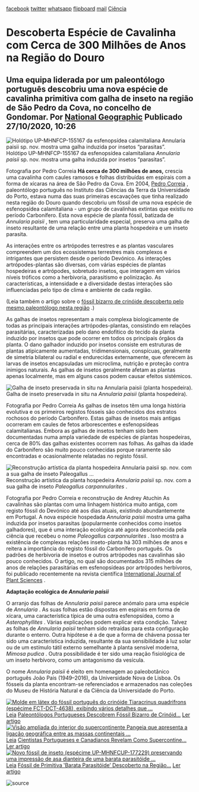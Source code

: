 [facebook](https://www.facebook.com/sharer/sharer.php?u=https%3A%2F%2Fwww.natgeo.pt%2Fciencia%2F2020%2F10%2Fdescoberta-especie-de-cavalinha-com-cerca-de-300-milhoes-de-anos-na-regiao-do-douro) [twitter](https://twitter.com/share?url=https%3A%2F%2Fwww.natgeo.pt%2Fciencia%2F2020%2F10%2Fdescoberta-especie-de-cavalinha-com-cerca-de-300-milhoes-de-anos-na-regiao-do-douro&via=natgeo&text=Descoberta%20Esp%C3%A9cie%20de%20Cavalinha%20com%20Cerca%20de%20300%20Milh%C3%B5es%20de%20Anos%20na%20Regi%C3%A3o%20do%20Douro) [whatsapp](https://web.whatsapp.com/send?text=https%3A%2F%2Fwww.natgeo.pt%2Fciencia%2F2020%2F10%2Fdescoberta-especie-de-cavalinha-com-cerca-de-300-milhoes-de-anos-na-regiao-do-douro) [flipboard](https://share.flipboard.com/bookmarklet/popout?v=2&title=Descoberta%20Esp%C3%A9cie%20de%20Cavalinha%20com%20Cerca%20de%20300%20Milh%C3%B5es%20de%20Anos%20na%20Regi%C3%A3o%20do%20Douro&url=https%3A%2F%2Fwww.natgeo.pt%2Fciencia%2F2020%2F10%2Fdescoberta-especie-de-cavalinha-com-cerca-de-300-milhoes-de-anos-na-regiao-do-douro) [mail](mailto:?subject=NatGeo&body=https%3A%2F%2Fwww.natgeo.pt%2Fciencia%2F2020%2F10%2Fdescoberta-especie-de-cavalinha-com-cerca-de-300-milhoes-de-anos-na-regiao-do-douro%20-%20Descoberta%20Esp%C3%A9cie%20de%20Cavalinha%20com%20Cerca%20de%20300%20Milh%C3%B5es%20de%20Anos%20na%20Regi%C3%A3o%20do%20Douro) [Ciência](https://www.natgeo.pt/ciencia) 
# Descoberta Espécie de Cavalinha com Cerca de 300 Milhões de Anos na Região do Douro 
## Uma equipa liderada por um paleontólogo português descobriu uma nova espécie de cavalinha primitiva com galha de inseto na região de São Pedro da Cova, no concelho de Gondomar. Por [National Geographic](https://www.natgeo.pt/autor/national-geographic) Publicado 27/10/2020, 10:26 
![Holótipo UP-MHNFCP-155167 da esfenopsídea calamitaliana Annularia paisii sp. nov. mostra uma galha induzida por insetos “parasitas”.
](img/files_styles_image_00_public_holotype_of_calamitalean_sphenopsid_annularia_paisii_sp_nov_showing_an_insect_induced_gall.jpg)
Holótipo UP-MHNFCP-155167 da esfenopsídea calamitaliana _Annularia paisii_ sp. nov. mostra uma galha induzida por insetos “parasitas”. 

Fotografia por Pedro Correia **Há cerca de 300 milhões de anos,** crescia uma cavalinha com caules ramosos e folhas distribuídas em espirais com a forma de xícaras na área de São Pedro da Cova. Em 2004, [Pedro Correia](https://www.researchgate.net/profile/Pedro_Correia3) , paleontólogo português no Instituto das Ciências da Terra da Universidade do Porto, estava numa das suas primeiras escavações que tinha realizado nesta região do Douro quando descobriu um fóssil de uma nova espécie de esfenopsídea calamitaliana - um grupo de cavalinhas extintas que existiu no período Carbonífero. Esta nova espécie de planta fóssil, batizada de _Annularia paisii_ , tem uma particularidade especial, preserva uma galha de inseto resultante de uma relação entre uma planta hospedeira e um inseto parasita. 

As interações entre os artrópodes terrestres e as plantas vasculares compreendem um dos ecossistemas terrestres mais complexos e intrigantes que persistem desde o período Devónico. As interações artrópodes-plantas são diversas, com várias espécies de plantas hospedeiras e artrópodes, sobretudo insetos, que interagem em vários níveis tróficos como a herbivoria, parasitismo e polinização. As características, a intensidade e a diversidade destas interações são influenciadas pelo tipo de clima e ambiente de cada região. 

(Leia também o artigo sobre o [fóssil bizarro de crinóide descoberto pelo mesmo paleontólogo nesta região](https://www.natgeo.pt/ciencia/2020/07/paleontologos-portugueses-descobrem-fossil-bizarro-de-crinoide-na-peninsula-iberica) .) 

As galhas de insetos representam a mais complexa biologicamente de todas as principais interações artrópodes-plantas, consistindo em relações parasitárias, caracterizadas pelo dano endofítico do tecido da planta induzido por insetos que pode ocorrer em todos os principais órgãos da planta. O dano galhador induzido por insetos consiste em estruturas de plantas atipicamente aumentadas, tridimensionais, conspícuas, geralmente de simetria bilateral ou radial e endurecidas externamente, que oferecem às larvas de insetos encapsuladas um microclima, nutrição e proteção contra inimigos naturais. As galhas de insetos geralmente afetam as plantas apenas localmente, mas em alguns casos podem causar efeitos sistémicos. 

![Galha de inseto preservada in situ na Annularia paisii (planta hospedeira).
](img/files_styles_image_00_public_annularia_bearing_insect_gall.jpg)
Galha de inseto preservada in situ na _Annularia paisii_ (planta hospedeira). 

Fotografia por Pedro Correia As galhas de insetos têm uma longa história evolutiva e os primeiros registos fósseis são conhecidos dos estratos rochosos do período Carbonífero. Estas galhas de insetos mais antigas ocorreram em caules de fetos arborescentes e esfenopsídeas calamitalianas. Embora as galhas de insetos tenham sido bem documentadas numa ampla variedade de espécies de plantas hospedeiras, cerca de 80% das galhas existentes ocorrem nas folhas. As galhas da idade do Carbonífero são muito pouco conhecidas porque raramente são encontradas e ocasionalmente relatadas no registo fóssil. 

![Reconstrução artística da planta hospedeira Annularia paisii sp. nov. com a sua galha de inseto Paleogallus ...](img/files_styles_image_00_public_annularia_paisii_sp_nov_and_paleogallus_carpannularites_ichnosp_nov_andrey_atuchin_artistic_reconstruction.jpg)
Reconstrução artística da planta hospedeira _Annularia paisii_ sp. nov. com a sua galha de inseto _Paleogallus carpannularites_ . 

Fotografia por Pedro Correia e reconstrução de Andrey Atuchin As cavalinhas são plantas com uma linhagem histórica muito antiga, com registo fóssil do Devónico até aos dias atuais, existindo abundantemente em Portugal. A nova espécie hospedada _Annularia paisii_ mostra uma galha induzida por insetos parasitas (popularmente conhecidos como insetos galhadores), que é uma interação ecológica até agora desconhecida pela ciência que recebeu o nome _Paleogallus carpannularites_ . Isso mostra a existência de complexas relações inseto-planta há 303 milhões de anos e reitera a importância do registo fóssil do Carbonífero português. Os padrões de herbivoria de insetos e outros artrópodes nas cavalinhas são pouco conhecidos. O artigo, no qual são documentados 315 milhões de anos de relações parasitárias em esfenopsídeas por artrópodes herbívoros, foi publicado recentemente na revista científica [International Journal of Plant Sciences](https://www.journals.uchicago.edu/doi/abs/10.1086/707105?fbclid=IwAR1AUc8FdlCaQV_sCXN0GjVYfUzbEkiEtZC_jmkd3P0jpy7SDiunrICScAk&journalCode=ijps&mobileUi=0) . 

**Adaptação ecológica de _Annularia paisii_** 

O arranjo das folhas de _Annularia paisii_ parece anómalo para uma espécie de _Annularia_ . As suas folhas estão dispostas em espirais em forma de xícara, uma característica típica de uma outra esfenopsídea, como a _Asterophyllites_ . Várias explicações podem explicar esta condição. Talvez as folhas de _Annularia paisii_ tenham sido retraídas para esta configuração durante o enterro. Outra hipótese é a de que a forma de chávena possa ter sido uma característica induzida, resultante da sua sensibilidade à luz solar ou de um estímulo tátil externo semelhante à planta sensível moderna, _Mimosa pudica_ . Outra possibilidade é ter sido uma reação fisiológica de um inseto herbívoro, como um antagonismo da vesícula. 

O nome _Annularia paisii_ é eleito em homenagem ao paleobotânico português João Pais (1949–2016), da Universidade Nova de Lisboa. Os fósseis da planta encontram-se referenciados e armazenados nas coleções do Museu de História Natural e da Ciência da Universidade do Porto. 

[![Molde em látex do fóssil português do crinóide Tiaracrinus quadrifrons (espécime FCT-DCT-4638), exibindo vários detalhes que ...](img/files_styles_image_00_public_img_1_a.jpg)](https://www.natgeo.pt/ciencia/2020/07/paleontologos-portugueses-descobrem-fossil-bizarro-de-crinoide-na-peninsula-iberica) [Leia](https://www.natgeo.pt/ciencia/2020/07/paleontologos-portugueses-descobrem-fossil-bizarro-de-crinoide-na-peninsula-iberica) [Paleontólogos Portugueses Descobrem Fóssil Bizarro de Crinóid...](https://www.natgeo.pt/ciencia/2020/07/paleontologos-portugueses-descobrem-fossil-bizarro-de-crinoide-na-peninsula-iberica) [Ler artigo](https://www.natgeo.pt/ciencia/2020/07/paleontologos-portugueses-descobrem-fossil-bizarro-de-crinoide-na-peninsula-iberica) [![Visão ampliada do interior do supercontinente Pangeia que apresenta a ligação geográfica entre as massas continentais ...](img/files_styles_image_00_public_figure_nodata.jpg)](https://www.natgeo.pt/ciencia/2020/05/cientistas-portugueses-e-canadianos-revelam-como-supercontinente-pangeia-se-formou) [Leia](https://www.natgeo.pt/ciencia/2020/05/cientistas-portugueses-e-canadianos-revelam-como-supercontinente-pangeia-se-formou) [Cientistas Portugueses e Canadianos Revelam Como Supercontine...](https://www.natgeo.pt/ciencia/2020/05/cientistas-portugueses-e-canadianos-revelam-como-supercontinente-pangeia-se-formou) [Ler artigo](https://www.natgeo.pt/ciencia/2020/05/cientistas-portugueses-e-canadianos-revelam-como-supercontinente-pangeia-se-formou) [![Novo fóssil de inseto (espécime UP-MHNFCUP-177229) preservando uma impressão de asa dianteira de uma barata parasitóide ...](img/files_styles_image_00_public_figura_01_0.jpg)](https://www.natgeo.pt/ciencia/2019/09/fossil-de-primitiva-barata-parasitoide-descoberto-na-regiao-do-douro) [Leia](https://www.natgeo.pt/ciencia/2019/09/fossil-de-primitiva-barata-parasitoide-descoberto-na-regiao-do-douro) [Fóssil de Primitiva ‛Barata Parasitóide’ Descoberto na Região...](https://www.natgeo.pt/ciencia/2019/09/fossil-de-primitiva-barata-parasitoide-descoberto-na-regiao-do-douro) [Ler artigo](https://www.natgeo.pt/ciencia/2019/09/fossil-de-primitiva-barata-parasitoide-descoberto-na-regiao-do-douro) 

![source](https://www.natgeo.pt/ciencia/2020/10/descoberta-especie-de-cavalinha-com-cerca-de-300-milhoes-de-anos-na-regiao-do-douro)